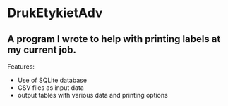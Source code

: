 # DrukEtykietAdv
## A program I wrote to help with printing labels at my current job.
Features:
- Use of SQLite database
- CSV files as input data
- output tables with various data and printing options
